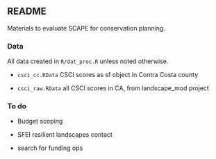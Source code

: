 
## README

Materials to evaluate SCAPE for conservation planning.

### Data

All data created in `R/dat_proc.R` unless noted otherwise.

* `csci_cc.RData` CSCI scores as sf object in Contra Costa county

* `csci_raw.RData` all CSCI scores in CA, from landscape_mod project

### To do

* Budget scoping

* SFEI resilient landscapes contact

* search for funding ops
